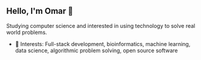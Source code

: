 ## Hello, I'm Omar 👋

Studying computer science and interested in using technology to solve real world problems.
- 📌 Interests: Full-stack development, bioinformatics, machine learning, data science, algorithmic problem solving, open source software



